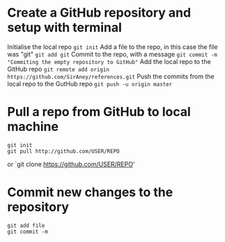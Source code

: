 # Create a GitHub repository and setup with terminal
Initialise the local repo
	`git init`
Add a file to the repo, in this case the file was "git"
	`git add git`
Commit to the repo, with a message
	`git commit -m "Commiting the empty repository to GitHub"`
Add the local repo to the GitHub repo
	`git remote add origin https://github.com/SirAney/references.git`
Push the commits from the local repo to the GutHub repo
	`git push -u origin master`

# Pull a repo from GitHub to local machine
	git init
	git pull http://github.com/USER/REPO
or
	`git clone https://github.com/USER/REPO'

# Commit new changes to the repository
	git add file
	git commit -m 
